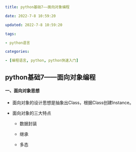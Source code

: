 ```yaml
title: python基础7——面向对象编程

date: 2022-7-8 10:59:20

updated: 2022-7-8 10:59:20

tags:

- python语言

categories:

- [编程语言, python, python快速入门]
```

## python基础7——面向对象编程

#### 一、面向对象思想

+ 面向对象的设计思想是抽象出Class，根据Class创建Instance。

+ 面向对象的三大特点
  
  + 数据封装
  
  + 继承
  
  + 多态
